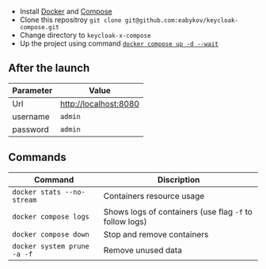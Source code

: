 - Install [Docker](https://docs.docker.com/engine/install/) and [Compose](https://docs.docker.com/compose/cli-command/)
- Clone this repositroy `git clone git@github.com:eabykov/keycloak-compose.git`
- Change directory to `keycloak-x-compose`
- Up the project using command [`docker compose up -d --wait`](https://docs.docker.com/engine/reference/commandline/compose_up/)

## After the launch

| Parameter | Value 
|-|-
| Url | [http://localhost:8080](http://localhost:8080)
| username | `admin`
| password | `admin`

## Commands

| Command | Discription
|-|-
| `docker stats --no-stream` | Containers resource usage
| `docker compose logs` | Shows logs of containers (use flag `-f` to follow logs)
| `docker compose down` | Stop and remove containers
| `docker system prune -a -f` | Remove unused data
